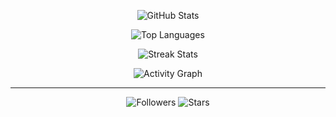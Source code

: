 <!-- GitHub Stats -->
<p align="center">
  <img alt="GitHub Stats" src="https://github-readme-stats.vercel.app/api?username=LIouche&show_icons=true&count_private=true&hide_border=true&theme=green&bg_color=0d1117&border_radius=20" />
</p>

<!-- Top Languages -->
<p align="center">
  <img alt="Top Languages" src="https://github-readme-stats.vercel.app/api/top-langs/?username=LIouche&layout=compact&hide_border=true&theme=green&bg_color=0d1117&border_radius=20" />
</p>

<!-- Streak Stats -->
<p align="center">
  <img alt="Streak Stats" src="https://github-readme-streak-stats.herokuapp.com/?user=LIouche&theme=green&hide_border=true&background=0d1117&border_radius=20" />
</p>

<!-- Contribution Graph -->
<p align="center">
  <img alt="Activity Graph" src="https://github-readme-activity-graph.vercel.app/graph?username=LIouche&bg_color=0d1117&color=00ff7f&line=00ff7f&point=00ff7f&area=true&hide_border=true" />
</p>

---

<p align="center">
  <img alt="Followers" src="https://img.shields.io/github/followers/LIouche?label=Followers&style=social" />
  <img alt="Stars" src="https://img.shields.io/github/stars/LIouche?style=social" />
</p>